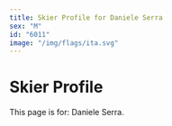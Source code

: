 ```yaml
---
title: Skier Profile for Daniele Serra
sex: "M"
id: "6011"
image: "/img/flags/ita.svg" 
---
```


# Skier Profile

This page is for: Daniele Serra.
    